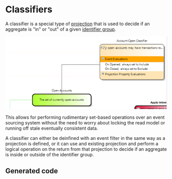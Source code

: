 # Classifiers

A classifier is a special type of [projection](projection.md) that is used to decide if an aggregate is "in" or "out" of a given 
[identifier group](identifier_group.md).

![classifier example](images/accounts_open_classifier.PNG)

This allows for performing rudimentary set-based operations over an event sourcing system without the need to worry about locking
the read model or running off stale eventually consistent data.

A classifier can either be deinfined with an event filter in the same way as a projection is defined, or it can use and existing projection
and perform a logical operation on the return from that projection to decide if an aggregate is inside or outside of the identifier group.

## Generated code
